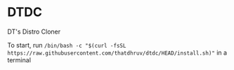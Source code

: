 # DTDC
DT's Distro Cloner

To start, run ```/bin/bash -c "$(curl -fsSL https://raw.githubusercontent.com/thatdhruv/dtdc/HEAD/install.sh)"``` in a terminal
